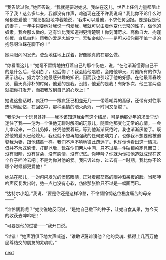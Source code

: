 
“我告诉过你，”她回答说，“我就是要对她说。我站在这儿，世界上任何力量都阻止不了我！这么多年来，我都没有作声，难道现在还不许我说吗？我比你不论什么时候都更爱他！”她恶狠狠地冲着她说，“我本可以爱他，不求任何回报。要是我是他的妻子，一年中只要他对我说一句爱我，我就可以由着他变化无常的性子，做他的奴隶。我会那么做的。这有谁比我知道得更清楚啊！你刻薄苛求、高傲自大、拘谨刻板、自私自利。而我的爱是忠诚专一、无私奉献的——是可以把你那不值一提的抱怨啜泣踩在脚下的！”

她两眼闪闪发光，使劲地往地上踩着，好像她真的在那么做。

“你看看这儿！”她毫不留情地拍打着自己的那个伤疤，说，“在他渐渐懂得自己干的是什么后，他明白了，也后悔了！我会给他唱歌，会陪他聊天，对他所有的作为表示热心，努力学会他最感兴趣的知识，因而我也引起了他的好感。在他最青春焕发、最天真淳朴的时候，他爱的是我。没错，他爱的是我！有好多次，他三言两语就把你打发开，而把我放到自己的心坎上！”

她说这些话时，疯狂中——跟疯狂已相差无几——带着嘲弄的高傲，还带有对往事热切地回忆，在回忆中，那种柔情的暗火余烬，一时间又复燃了。

“我沦为一个玩具娃娃——我本该知道我会有这个结局，可是他那少年的求爱举动迷住了我——沦为一个供他无聊时解闷的玩意儿，随着他那变化无常的心情，一会儿拿起来，一会儿扔掉，任凭他耍着玩。等到他渐渐厌倦时，我也渐渐厌倦了。既然他的爱火已经熄灭，我也就不想再加强我的任何影响力了，也像我不想要他被迫娶我为妻，跟他结婚一样。我们不声不响地彼此疏远了。也许你也看出这一情况，但并不为这惋惜。打那以后，我在你们两人中间，只不过是一件破相的家具而已；没有眼睛，没有耳朵，没有感情，没有记忆。你呻吟？你就为你把他造就成现在这个样子呻吟去吧；不是为你对他的爱。我告诉过你，过去有一个时期，我比你不论哪个时候都更爱他！”

她站在那儿，一对闪闪发光的愤怒眼睛，正对着那茫然的眼神和呆板的脸。当那呻吟声反复发出时，她一点也没有心软，仿佛那张脸只不过是一幅画而已。

“达特尔小姐，”我说，“要是你还是这样冷酷，不怜悯怜悯这位极度痛苦的母亲——”

“谁怜悯我呢？”她尖锐地反问说，“是她自己撒下的种子，让她自食其果，为今天的收获去呻吟吧！”

“可要是他的过错——”我开口说。

“过错！”她声泪俱下地大声喊道，“谁敢诬蔑诽谤他？他的灵魂，抵得上几百万他屈尊结交的朋友的灵魂呢。”

[next](page710)